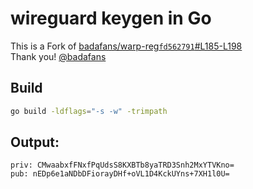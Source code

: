 # wireguard keygen in Go
This is a Fork of [badafans/warp-reg`fd562791`#L185-L198](https://github.com/badafans/warp-reg/blob/fd5627911b53018287680e6672a47ad6927b118a/main.go#L185-L198)<br>
Thank you! [@badafans](https://github.com/badafans/)
## Build
```bash
go build -ldflags="-s -w" -trimpath
```
## Output:
```
priv: CMwaabxfFNxfPqUdsS8KXBTb8yaTRD3Snh2MxYTVKno=
pub: nEDp6e1aNDbDFiorayDHf+oVL1D4KckUYns+7XH1l0U=
```
